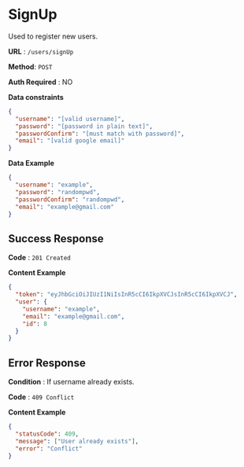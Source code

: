 # SignUp

Used to register new users.

**URL** : `/users/signUp`

**Method**: `POST`

**Auth Required** : NO

**Data constraints**

```json
{
  "username": "[valid username]",
  "password": "[password in plain text]",
  "passwordConfirm": "[must match with password]",
  "email": "[valid google email]"
}
```

**Data Example**

```json
{
  "username": "example",
  "password": "randompwd",
  "passwordConfirm": "randompwd",
  "email": "example@gmail.com"
}
```

## Success Response

**Code** : `201 Created`

**Content Example**

```json
{
  "token": "eyJhbGciOiJIUzI1NiIsInR5cCI6IkpXVCJsInR5cCI6IkpXVCJ",
  "user": {
    "username": "example",
    "email": "example@gmail.com",
    "id": 8
  }
}
```

## Error Response

**Condition** : If username already exists.

**Code** : `409 Conflict`

**Content Example**

```json
{
  "statusCode": 409,
  "message": ["User already exists"],
  "error": "Conflict"
}
```
